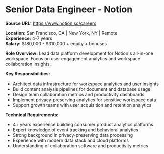 # Senior Data Engineer - Notion

**Source URL:** https://www.notion.so/careers

**Location:** San Francisco, CA | New York, NY | Remote  
**Experience:** 4-7 years  
**Salary:** $180,000 - $310,000 + equity + bonuses

**Role Overview:**
Lead data platform development for Notion's all-in-one workspace. Focus on user engagement analytics and workspace collaboration insights.

**Key Responsibilities:**
- Architect data infrastructure for workspace analytics and user insights
- Build content analysis pipelines for document and database usage
- Design team collaboration metrics and productivity dashboards
- Implement privacy-preserving analytics for sensitive workspace data
- Support growth teams with user acquisition and retention analytics

**Technical Requirements:**
- 4+ years experience building consumer product analytics platforms
- Expert knowledge of event tracking and behavioral analytics
- Strong background in privacy-preserving data processing
- Experience with modern data stack and cloud platforms
- Understanding of collaboration software and productivity metrics